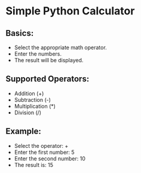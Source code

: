 [//]: # (Readme file explaining simple python calculator)
[//]: # (Created by: [Jigar])
[//]: # (Date: [2022-02-22])
[//]: # (Choose your weapon wisely. - Wong, 'Doctor Strange', 2016.)

# Simple Python Calculator

## Basics:
- Select the appropriate math operator.
- Enter the numbers.
- The result will be displayed.

## Supported Operators:
- Addition (+)
- Subtraction (-)
- Multiplication (*)
- Division (/)

## Example:
- Select the operator: +
- Enter the first number: 5
- Enter the second number: 10
- The result is: 15


